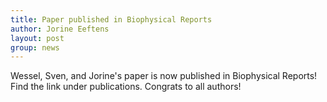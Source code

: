 ```yaml
---
title: Paper published in Biophysical Reports
author: Jorine Eeftens
layout: post
group: news
---
```


Wessel, Sven, and Jorine's paper is now published in Biophysical Reports! Find the link under publications. Congrats to all authors!
